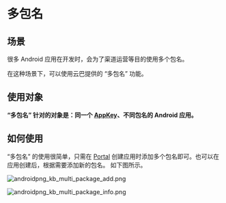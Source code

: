 # 多包名

## 场景

很多 Android 应用在开发时，会为了渠道运营等目的使用多个包名。

在这种场景下，可以使用云巴提供的 “多包名” 功能。

## 使用对象

**“多包名” 针对的对象是：同一个 [AppKey](product_kb_app_key.md)、不同包名的 Android 应用。**

## 如何使用

“多包名” 的使用很简单，只需在 [Portal](product_kb_portal.md) 创建应用时添加多个包名即可。也可以在应用创建后，根据需要添加新的包名。
如下图所示。


![androidpng_kb_multi_package_add.png](https://raw.githubusercontent.com/yunba/docs/master/image/androidpng_kb_multi_package_add.png)

![androidpng_kb_multi_package_info.png](https://raw.githubusercontent.com/yunba/docs/master/image/androidpng_kb_multi_package_info.png)


